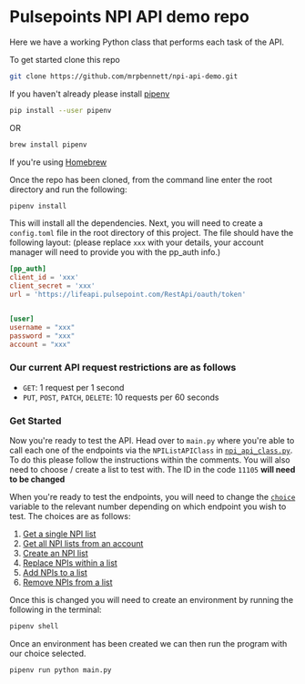 # Pulsepoints NPI API demo repo

Here we have a working Python class that performs each task of the API.

To get started clone this repo

```bash
git clone https://github.com/mrpbennett/npi-api-demo.git
```

If you haven't already please install
[pipenv](https://pipenv.pypa.io/en/latest/)

```bash
pip install --user pipenv
```

OR

```bash
brew install pipenv
```

If you're using [Homebrew](https://brew.sh/)

Once the repo has been cloned, from the command line enter the root directory
and run the following:

```bash
pipenv install
```

This will install all the dependencies. Next, you will need to create a
`config.toml` file in the root directory of this project. The file should have
the following layout: (please replace `xxx` with your details, your account
manager will need to provide you with the pp_auth info.)

```toml
[pp_auth]
client_id = 'xxx'
client_secret = 'xxx'
url = 'https://lifeapi.pulsepoint.com/RestApi/oauth/token'


[user]
username = "xxx"
password = "xxx"
account = "xxx"
```

### Our current API request restrictions are as follows

- `GET`: 1 request per 1 second 
- `PUT`, `POST`, `PATCH`, `DELETE`: 10 requests per 60 seconds

### Get Started

Now you're ready to test the API. Head over to `main.py` where you're able to
call each one of the endpoints via the `NPIListAPIClass` in [`npi_api_class.py`](https://github.com/mrpbennett/npi-api-demo/blob/main/npi_api_class.py).
To do this please follow the instructions within the comments. You will also
need to choose / create a list to test with. The ID in the code `11105` **will
need to be changed**

When you're ready to test the endpoints, you will need to change the [`choice`](https://github.com/mrpbennett/npi-api-demo/blob/07dbb63143cb9393b695c665ef0e5d4dc28d1509/main.py#L25)
variable to the relevant number depending on which endpoint you wish to test. The choices are as follows:

1. [Get a single NPI list](https://github.com/mrpbennett/npi-api-demo/blob/07dbb63143cb9393b695c665ef0e5d4dc28d1509/npi_api_class.py#L70)
2. [Get all NPI lists from an account](https://github.com/mrpbennett/npi-api-demo/blob/07dbb63143cb9393b695c665ef0e5d4dc28d1509/npi_api_class.py#L98)
3. [Create an NPI list](https://github.com/mrpbennett/npi-api-demo/blob/07dbb63143cb9393b695c665ef0e5d4dc28d1509/npi_api_class.py#L126)
4. [Replace NPIs within a list](https://github.com/mrpbennett/npi-api-demo/blob/07dbb63143cb9393b695c665ef0e5d4dc28d1509/npi_api_class.py#L164)
5. [Add NPIs to a list](https://github.com/mrpbennett/npi-api-demo/blob/07dbb63143cb9393b695c665ef0e5d4dc28d1509/npi_api_class.py#L198)
6. [Remove NPIs from a list](https://github.com/mrpbennett/npi-api-demo/blob/07dbb63143cb9393b695c665ef0e5d4dc28d1509/npi_api_class.py#L234)

Once this is changed you will need to create an environment by running the
following in the terminal:

```bash
pipenv shell
```

Once an environment has been created we can then run the program with our choice
selected.

```bash
pipenv run python main.py
```
